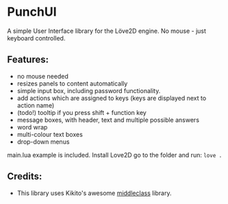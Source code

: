 PunchUI
=======

A simple User Interface library for the Löve2D engine. No mouse - just keyboard controlled.

Features:
---------
  - no mouse needed
  - resizes panels to content automatically
  - simple input box, including password functionality.
  - add actions which are assigned to keys (keys are displayed next to action name)
  - (todo!) tooltip if you press shift + function key
  - message boxes, with header, text and multiple possible answers
  - word wrap
  - multi-colour text boxes
  - drop-down menus
  
main.lua example is included. Install Love2D go to the folder and run:
```love .```

Credits:
---------

  - This library uses Kikito's awesome [middleclass](https://github.com/kikito/middleclass) library.
